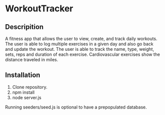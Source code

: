 # WorkoutTracker

## Descripition
A fitness app that allows the user to view, create, and track daily workouts. The user is able to log multiple exercises in a given day and also go back and update the workout. The user is able to track the name, type, weight, sets, reps and duration of each exercise. Cardiovascular exercises show the distance traveled in miles.

## Installation

1. Clone repository. 
2. npm install
3. node server.js

Running seeders/seed.js is optional to have a prepopulated database.
